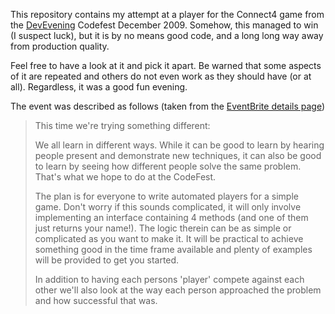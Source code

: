 This repository contains my attempt at a player for the Connect4 game from the [DevEvening][1] Codefest December 2009. Somehow, this managed to win (I suspect luck), but it is by no means good code, and a long long way away from production quality.

Feel free to have a look at it and pick it apart. Be warned that some aspects of it are repeated and others do not even work as they should have (or at all). Regardless, it was a good fun evening.

The event was described as follows (taken from the [EventBrite details page][2])

> This time we're trying something different:
> 
> We all learn in different ways. While it can be good to learn by hearing people present and demonstrate new techniques, it can also be good to learn by seeing how different people solve the same problem.  That's what we hope to do at the CodeFest. 
> 
> The plan is for everyone to write automated players for a simple game.  Don't worry if this sounds complicated, it will only involve implementing an interface containing 4 methods (and one of them just returns your name!).  The logic therein can be as simple or complicated as you want to make it.  It will be practical to achieve something good in the time frame available and plenty of examples will be provided to get you started.
> 
> In addition to having each persons 'player' compete against each other we'll also look at the way each person approached the problem and how successful that was.


[1]: http://www.devevening.co.uk/
[2]: http://codefest.eventbrite.com/
